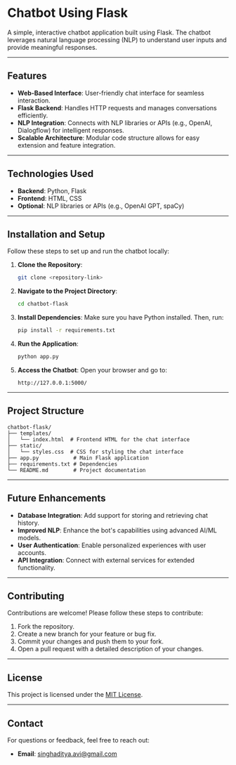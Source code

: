 # Chatbot Using Flask

A simple, interactive chatbot application built using Flask. The chatbot leverages natural language processing (NLP) to understand user inputs and provide meaningful responses.

---

## Features

- **Web-Based Interface**: User-friendly chat interface for seamless interaction.
- **Flask Backend**: Handles HTTP requests and manages conversations efficiently.
- **NLP Integration**: Connects with NLP libraries or APIs (e.g., OpenAI, Dialogflow) for intelligent responses.
- **Scalable Architecture**: Modular code structure allows for easy extension and feature integration.

---

## Technologies Used

- **Backend**: Python, Flask
- **Frontend**: HTML, CSS
- **Optional**: NLP libraries or APIs (e.g., OpenAI GPT, spaCy)

---

## Installation and Setup

Follow these steps to set up and run the chatbot locally:

1. **Clone the Repository**:
   ```bash
   git clone <repository-link>
   ```

2. **Navigate to the Project Directory**:
   ```bash
   cd chatbot-flask
   ```

3. **Install Dependencies**:
   Make sure you have Python installed. Then, run:
   ```bash
   pip install -r requirements.txt
   ```

4. **Run the Application**:
   ```bash
   python app.py
   ```

5. **Access the Chatbot**:
   Open your browser and go to:
   ```
   http://127.0.0.1:5000/
   ```

---

## Project Structure

```
chatbot-flask/
├── templates/
│   └── index.html  # Frontend HTML for the chat interface
├── static/
│   └── styles.css  # CSS for styling the chat interface
├── app.py           # Main Flask application
├── requirements.txt # Dependencies
└── README.md        # Project documentation
```

---

## Future Enhancements

- **Database Integration**: Add support for storing and retrieving chat history.
- **Improved NLP**: Enhance the bot's capabilities using advanced AI/ML models.
- **User Authentication**: Enable personalized experiences with user accounts.
- **API Integration**: Connect with external services for extended functionality.

---

## Contributing

Contributions are welcome! Please follow these steps to contribute:

1. Fork the repository.
2. Create a new branch for your feature or bug fix.
3. Commit your changes and push them to your fork.
4. Open a pull request with a detailed description of your changes.

---

## License

This project is licensed under the [MIT License](LICENSE).

---

## Contact

For questions or feedback, feel free to reach out:
- **Email**: singhaditya.avi@gmail.com
